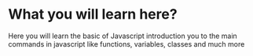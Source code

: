 # What you will learn here? 

Here you will learn the basic of Javascript introduction you to the main commands in javascript like functions, variables, classes and much more